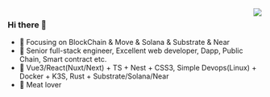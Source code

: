 <img align="right" src="https://github-readme-stats.vercel.app/api?username=xyzx-eth&count_private=true&theme=highcontrast&show_icons=true" />

###  Hi there 👋

- :orange_book: Focusing on BlockChain & Move & Solana & Substrate & Near
- :hammer: Senior full-stack engineer, Excellent web developer, Dapp, Public Chain, Smart contract etc.
- :ram: Vue3/React(Nuxt/Next) + TS + Nest + CSS3, Simple Devops(Linux) + Docker + K3S, Rust + Substrate/Solana/Near
- :meat_on_bone: Meat lover
